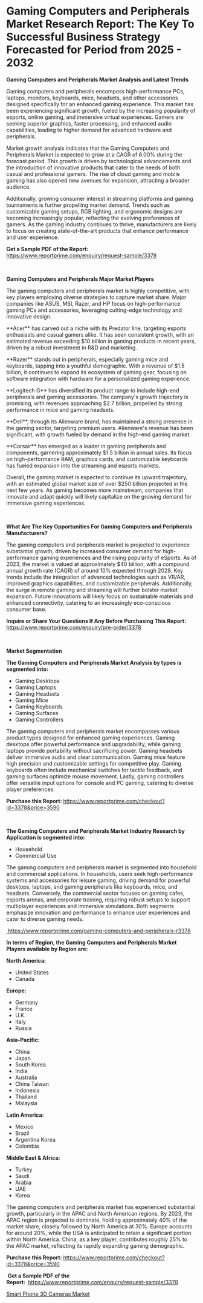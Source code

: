 <p><h1>Gaming Computers and Peripherals Market Research Report: The Key To Successful Business Strategy Forecasted for Period from 2025 - 2032</h1></p><p><strong>Gaming Computers and Peripherals Market Analysis and Latest Trends</strong></p>
<p><p>Gaming computers and peripherals encompass high-performance PCs, laptops, monitors, keyboards, mice, headsets, and other accessories designed specifically for an enhanced gaming experience. This market has been experiencing significant growth, fueled by the increasing popularity of esports, online gaming, and immersive virtual experiences. Gamers are seeking superior graphics, faster processing, and enhanced audio capabilities, leading to higher demand for advanced hardware and peripherals.</p><p>Market growth analysis indicates that the Gaming Computers and Peripherals Market is expected to grow at a CAGR of 6.00% during the forecast period. This growth is driven by technological advancements and the introduction of innovative products that cater to the needs of both casual and professional gamers. The rise of cloud gaming and mobile gaming has also opened new avenues for expansion, attracting a broader audience.</p><p>Additionally, growing consumer interest in streaming platforms and gaming tournaments is further propelling market demand. Trends such as customizable gaming setups, RGB lighting, and ergonomic designs are becoming increasingly popular, reflecting the evolving preferences of gamers. As the gaming industry continues to thrive, manufacturers are likely to focus on creating state-of-the-art products that enhance performance and user experience.</p></p>
<p><strong>Get a Sample PDF of the Report:&nbsp;</strong> <a href="https://www.reportprime.com/enquiry/request-sample/3378?utm_campaign=3194&utm_medium=2&utm_source=Github&utm_content=ia&utm_term=18032025&utm_id=gaming-computers-and-peripherals">https://www.reportprime.com/enquiry/request-sample/3378</a></p>
<p>&nbsp;</p>
<p><strong>Gaming Computers and Peripherals Major Market Players</strong></p>
<p><p>The gaming computers and peripherals market is highly competitive, with key players employing diverse strategies to capture market share. Major companies like ASUS, MSI, Razer, and HP focus on high-performance gaming PCs and accessories, leveraging cutting-edge technology and innovative design.</p><p>**Acer** has carved out a niche with its Predator line, targeting esports enthusiasts and casual gamers alike. It has seen consistent growth, with an estimated revenue exceeding $10 billion in gaming products in recent years, driven by a robust investment in R&D and marketing.</p><p>**Razer** stands out in peripherals, especially gaming mice and keyboards, tapping into a youthful demographic. With a revenue of $1.5 billion, it continues to expand its ecosystem of gaming gear, focusing on software integration with hardware for a personalized gaming experience.</p><p>**Logitech G** has diversified its product range to include high-end peripherals and gaming accessories. The company's growth trajectory is promising, with revenues approaching $2.7 billion, propelled by strong performance in mice and gaming headsets.</p><p>**Dell**, through its Alienware brand, has maintained a strong presence in the gaming sector, targeting premium users. Alienware's revenue has been significant, with growth fueled by demand in the high-end gaming market.</p><p>**Corsair** has emerged as a leader in gaming peripherals and components, garnering approximately $1.5 billion in annual sales. Its focus on high-performance RAM, graphics cards, and customizable keyboards has fueled expansion into the streaming and esports markets.</p><p>Overall, the gaming market is expected to continue its upward trajectory, with an estimated global market size of over $250 billion projected in the next few years. As gaming becomes more mainstream, companies that innovate and adapt quickly will likely capitalize on the growing demand for immersive gaming experiences.</p></p>
<p>&nbsp;</p>
<p><strong>What Are The Key Opportunities For Gaming Computers and Peripherals Manufacturers?</strong></p>
<p><p>The gaming computers and peripherals market is projected to experience substantial growth, driven by increased consumer demand for high-performance gaming experiences and the rising popularity of eSports. As of 2023, the market is valued at approximately $40 billion, with a compound annual growth rate (CAGR) of around 10% expected through 2028. Key trends include the integration of advanced technologies such as VR/AR, improved graphics capabilities, and customizable peripherals. Additionally, the surge in remote gaming and streaming will further bolster market expansion. Future innovations will likely focus on sustainable materials and enhanced connectivity, catering to an increasingly eco-conscious consumer base.</p></p>
<p><strong>Inquire or Share Your Questions If Any Before Purchasing This Report:</strong> <a href="https://www.reportprime.com/enquiry/pre-order/3378?utm_campaign=3194&utm_medium=2&utm_source=Github&utm_content=ia&utm_term=18032025&utm_id=gaming-computers-and-peripherals">https://www.reportprime.com/enquiry/pre-order/3378</a></p>
<p>&nbsp;</p>
<p><strong>Market Segmentation</strong></p>
<p><strong>The Gaming Computers and Peripherals Market Analysis by types is segmented into:</strong></p>
<p><ul><li>Gaming Desktops</li><li>Gaming Laptops</li><li>Gaming Headsets</li><li>Gaming Mice</li><li>Gaming Keyboards</li><li>Gaming Surfaces</li><li>Gaming Controllers</li></ul></p>
<p><p>The gaming computers and peripherals market encompasses various product types designed for enhanced gaming experiences. Gaming desktops offer powerful performance and upgradability, while gaming laptops provide portability without sacrificing power. Gaming headsets deliver immersive audio and clear communication. Gaming mice feature high precision and customizable settings for competitive play. Gaming keyboards often include mechanical switches for tactile feedback, and gaming surfaces optimize mouse movement. Lastly, gaming controllers offer versatile input options for console and PC gaming, catering to diverse player preferences.</p></p>
<p><strong>Purchase this Report:&nbsp;</strong><a href="https://www.reportprime.com/checkout?id=3378&price=3590&utm_campaign=3194&utm_medium=2&utm_source=Github&utm_content=ia&utm_term=18032025&utm_id=gaming-computers-and-peripherals">https://www.reportprime.com/checkout?id=3378&price=3590</a></p>
<p>&nbsp;</p>
<p><strong>The Gaming Computers and Peripherals Market Industry Research by Application is segmented into:</strong></p>
<p><ul><li>Household</li><li>Commercial Use</li></ul></p>
<p><p>The gaming computers and peripherals market is segmented into household and commercial applications. In households, users seek high-performance systems and accessories for leisure gaming, driving demand for powerful desktops, laptops, and gaming peripherals like keyboards, mice, and headsets. Conversely, the commercial sector focuses on gaming cafes, esports arenas, and corporate training, requiring robust setups to support multiplayer experiences and immersive simulations. Both segments emphasize innovation and performance to enhance user experiences and cater to diverse gaming needs.</p></p>
<p><a href="https://www.reportprime.com/gaming-computers-and-peripherals-r3378?utm_campaign=3194&utm_medium=2&utm_source=Github&utm_content=ia&utm_term=18032025&utm_id=gaming-computers-and-peripherals">&nbsp;https://www.reportprime.com/gaming-computers-and-peripherals-r3378</a></p>
<p><strong>In terms of Region, the Gaming Computers and Peripherals Market Players available by Region are:</strong></p>
<p>
    <p> <strong> North America: </strong>
        <ul>
            <li>United States</li>
            <li>Canada</li>
        </ul>
        </p> 
    <p> <strong> Europe: </strong>
        <ul>
            <li>Germany</li>
            <li>France</li>
            <li>U.K.</li>
            <li>Italy</li>
            <li>Russia</li>
        </ul>
        </p> 
    <p> <strong> Asia-Pacific: </strong>
        <ul>
            <li>China</li>
            <li>Japan</li>
            <li>South Korea</li>
            <li>India</li>
            <li>Australia</li>
            <li>China Taiwan</li>
            <li>Indonesia</li>
            <li>Thailand</li>
            <li>Malaysia</li>
        </ul>
        </p> 
    <p> <strong> Latin America: </strong>
        <ul>
            <li>Mexico</li>
            <li>Brazil</li>
            <li>Argentina Korea</li>
            <li>Colombia</li>
        </ul>
        </p> 
    <p> <strong> Middle East & Africa: </strong>
        <ul>
            <li>Turkey</li>
            <li>Saudi</li>
            <li>Arabia</li>
            <li>UAE</li>
            <li>Korea</li>
        </ul>
    </p>
    </p>
<p><p>The gaming computers and peripherals market has experienced substantial growth, particularly in the APAC and North American regions. By 2023, the APAC region is projected to dominate, holding approximately 40% of the market share, closely followed by North America at 30%. Europe accounts for around 20%, while the USA is anticipated to retain a significant portion within North America. China, as a key player, contributes roughly 25% to the APAC market, reflecting its rapidly expanding gaming demographic.</p></p>
<p><strong>Purchase this Report: </strong><a href="https://www.reportprime.com/checkout?id=3378&price=3590&utm_campaign=3194&utm_medium=2&utm_source=Github&utm_content=ia&utm_term=18032025&utm_id=gaming-computers-and-peripherals">https://www.reportprime.com/checkout?id=3378&price=3590</a></p>
<p>&nbsp;<strong>Get a Sample PDF of the Report:&nbsp;&nbsp;</strong><a href="https://www.reportprime.com/enquiry/request-sample/3378?utm_campaign=3194&utm_medium=2&utm_source=Github&utm_content=ia&utm_term=18032025&utm_id=gaming-computers-and-peripherals">https://www.reportprime.com/enquiry/request-sample/3378</a></p>
<p><strong></strong></p>
<p><p><a href="https://github.com/celpabembes/Market-Research-Report-List-1/blob/main/smart-phone-3d-cameras-market.md?utm_campaign=3194&utm_medium=2&utm_source=Github&utm_content=ia&utm_term=18032025&utm_id=gaming-computers-and-peripherals">Smart Phone 3D Cameras Market</a></p></p>